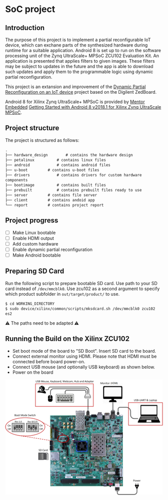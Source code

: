 # SoC project

## Introduction
 The purpose of this project is to implement a partial reconfigurable IoT device, which can exchane parts of the synthesized hardware during runtime for a suitable application. 
 Android 8 is set up to run on the software processing unit of the Zynq UltraScale+ MPSoC ZCU102 Evaluation Kit.
 An application is presented that applies filters to given images. 
 These filters may be subject to updates in the future and the app is able to download such updates and apply them to the programmable logic using dynamic partial reconfiguration.
 
 This project is an extansion and improvement of the [Dynamic Partial Reconfiguration on an IoT device](https://github.com/FlorianMuttenthaler/SocLabPartialReconfigIot) project based on the Digilent ZedBoard.
 
 Android 8 for Xilinx Zynq UltraScale+ MPSoC is provided by [Mentor Embedded](https://www.mentor.com/embedded-software/semiconductors/xilinx/ultrascale) [Getting Started with Android 8 v2018.1 for Xilinx Zynq UltraScale MPSoC](https://github.com/MentorEmbedded/mpsoc-manifest/wiki/Getting-Started-with-Android-8-v2018.1-for-Xilinx-Zynq-UltraScale--MPSoC). 
 
## Project structure
 The project is structured as follows:
 
 ```
 .
 ├── hardware_design		# contains the hardware design
 ├── petalinux			# contains linux files
 ├── android			# contains android files
 ├── u-boot			# contains u-boot files
 ├── drivers			# contains drivers for custom hardware components
 ├── bootimage			# contains built files
 ├── prebuilt			# contains prebuilt files ready to use
 ├── server			# contains file server
 ├── client			# contains andoid app
 └── report			# contains project report
 ```
 
## Project progress

 - [ ] Make Linux bootable
 - [ ] Enable HDMI output 
 - [ ] Add custom hardware
 - [ ] Enable dynamic partial reconfiguration
 - [ ] Make Android bootable
 
## Preparing SD Card
 Run the following script to prepare bootable SD card. 
 Use path to your SD card instead of `/dev/mmcblk0`. 
 Use zcu102 as a second argument to specify which product subfolder in `out/target/product/` to use.

 ```shell
 $ cd WORKING_DIRECTORY
 $ sudo device/xilinx/common/scripts/mksdcard.sh /dev/mmcblk0 zcu102 es2
 ```
 
 :warning: The paths need to be adapted :warning:
 
## Running the Build on the Xilinx ZCU102
 - Set boot mode of the board to "SD Boot". Insert SD card to the board.
 - Connect external monitor using HDMI. Please note that HDMI must be connected before board power-on.
 - Connect USB mouse (and optionally USB keyboard) as shown below.
 - Power on the board
 <p align="center">
 <img src="./report/images/ZCU102.png" width="600">
 </p>
